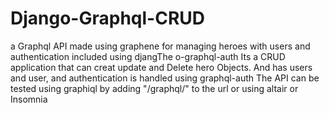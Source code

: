 # Django-Graphql-CRUD
a Graphql API made using graphene for managing heroes with users and authentication included using djangThe o-graphql-auth 
Its a CRUD application that can creat update and Delete hero Objects. And has users and user, and authentication is handled using graphql-auth
The API can be tested using graphiql by adding "/graphql/" to the url or using altair or Insomnia
